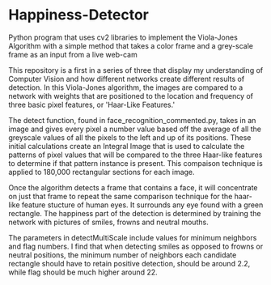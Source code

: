 # Happiness-Detector
Python program that uses cv2 libraries to implement the Viola-Jones Algorithm with a simple method that takes a color frame and a grey-scale frame as an input from a live web-cam

This repository is a first in a series of three that display my understanding of Computer Vision and how different networks create different results of detection.  In this Viola-Jones algorithm, the images are compared to a network with weights that are positioned to the location and frequency of three basic pixel features, or 'Haar-Like Features.'  

The detect function, found in face_recognition_commented.py, takes in an image and gives every pixel a number value based off the average of all the greyscale values of all the pixels to the left and up of its positions.  These initial calculations create an Integral Image that is used to calculate the patterns of pixel values that will be compared to the three Haar-like features to determine if that pattern instance is present.  This compaison technique is applied to 180,000 rectangular sections for each image.  

Once the algorithm detects a frame that contains a face, it will concentrate on just that frame to repeat the same comparison technique for the haar-like feature stucture of human eyes.  It surrounds any eye found with a green rectangle.  The happiness part of the detection is determined by training the network with pictures of smiles, frowns and neutral mouths.  

The parameters in detectMultiScale include values for minimum neighbors and flag numbers.  I find that when detecting smiles as opposed to frowns or neutral positions, the minimum number of neighbors each candidate rectangle should have to retain positive detection, should be around 2.2, while flag should be much higher around 22.
